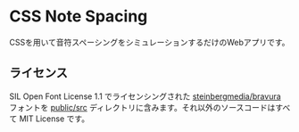 # CSS Note Spacing

CSSを用いて音符スペーシングをシミュレーションするだけのWebアプリです。

## ライセンス

SIL Open Font License 1.1 でライセンシングされた [steinbergmedia/bravura](https://github.com/steinbergmedia/bravura) フォントを [public/src](public/src/) ディレクトリに含みます。それ以外のソースコードはすべて MIT License です。

